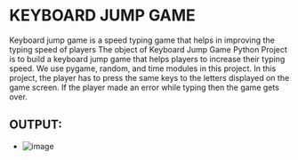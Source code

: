 # KEYBOARD JUMP GAME
Keyboard jump game is a speed typing game that helps in improving the typing speed of players
The object of Keyboard Jump Game Python Project is to build a keyboard jump game that helps players to increase their typing speed. We use pygame, random, and time modules in this project.
In this project, the player has to press the same keys to the letters displayed on the game screen. If the player made an error while typing then the game gets over.

## OUTPUT: 
- ![image](https://user-images.githubusercontent.com/99204211/214035097-4e1509cd-e121-4435-9392-bc8b6f3d8cdc.png)

